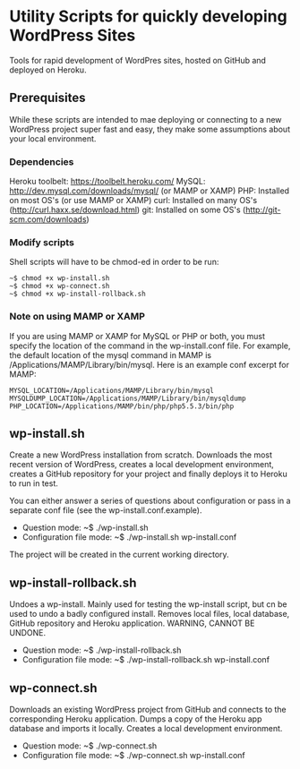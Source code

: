 Utility Scripts for quickly developing WordPress Sites
======================================================

Tools for rapid development of WordPres sites, hosted on GitHub and deployed on Heroku.

Prerequisites
-------------

While these scripts are intended to mae deploying or connecting to a new WordPress project super fast and easy, they make some assumptions about your local environment.

### Dependencies

Heroku toolbelt: https://toolbelt.heroku.com/
MySQL: http://dev.mysql.com/downloads/mysql/ (or MAMP or XAMP)
PHP: Installed on most OS's (or use MAMP or XAMP)
curl: Installed on many OS's (http://curl.haxx.se/download.html)
git: Installed on some OS's (http://git-scm.com/downloads)

### Modify scripts

Shell scripts will have to be chmod-ed in order to be run:

	~$ chmod +x wp-install.sh
	~$ chmod +x wp-connect.sh
	~$ chmod +x wp-install-rollback.sh 

### Note on using MAMP or XAMP

If you are using MAMP or XAMP for MySQL or PHP or both, you must specify the location of the command in the wp-install.conf file. For example, the default location of the mysql command in MAMP is /Applications/MAMP/Library/bin/mysql. Here is an example conf excerpt for MAMP:

	MYSQL_LOCATION=/Applications/MAMP/Library/bin/mysql
	MYSQLDUMP_LOCATION=/Applications/MAMP/Library/bin/mysqldump
	PHP_LOCATION=/Applications/MAMP/bin/php/php5.5.3/bin/php


wp-install.sh
-------------
Create a new WordPress installation from scratch. Downloads the most recent version of WordPress, creates a local development environment, creates a GitHub repository for your project and finally deploys it to Heroku to run in test.

You can either answer a series of questions about configuration or pass in a separate conf file (see the wp-install.conf.example).

- Question mode:
	~$ ./wp-install.sh
- Configuration file mode:
	~$ ./wp-install.sh wp-install.conf

The project will be created in the current working directory.

wp-install-rollback.sh
----------------------
Undoes a wp-install. Mainly used for testing the wp-install script, but cn be used to undo a badly configured install. Removes local files, local database, GitHub repository and Heroku application. WARNING, CANNOT BE UNDONE.

- Question mode:
	~$ ./wp-install-rollback.sh
- Configuration file mode:
	~$ ./wp-install-rollback.sh wp-install.conf

wp-connect.sh
-------------
Downloads an existing WordPress project from GitHub and connects to the corresponding Heroku application. Dumps a copy of the Heroku app database and imports it locally. Creates a local development environment.

- Question mode:
	~$ ./wp-connect.sh
- Configuration file mode:
	~$ ./wp-connect.sh wp-install.conf
